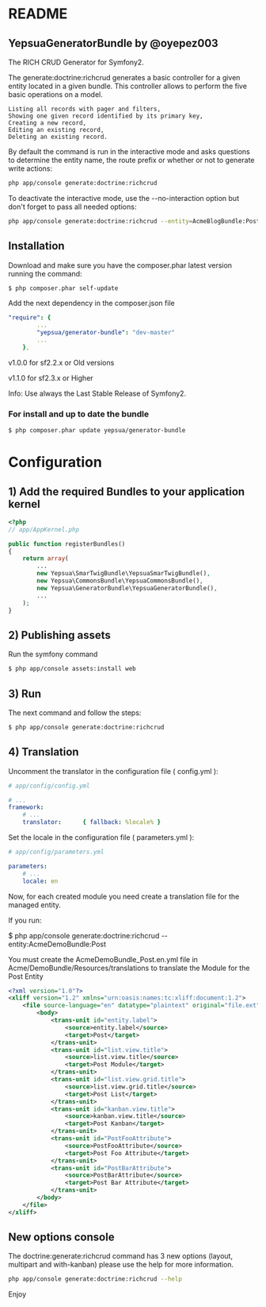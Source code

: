README
======

YepsuaGeneratorBundle by @oyepez003
-----------------------------------

The RICH CRUD Generator for Symfony2.

The generate:doctrine:richcrud generates a basic controller for a given entity located in a given bundle. 
This controller allows to perform the five basic operations on a model.

    Listing all records with pager and filters,
    Showing one given record identified by its primary key,
    Creating a new record,
    Editing an existing record,
    Deleting an existing record.

By default the command is run in the interactive mode and asks questions to determine the entity name, the route prefix or whether or not to generate write actions:

``` bash
php app/console generate:doctrine:richcrud
```

To deactivate the interactive mode, use the --no-interaction option but don't forget to pass all needed options:

``` bash
php app/console generate:doctrine:richcrud --entity=AcmeBlogBundle:Post --format=annotation --with-write --no-interaction
```

## Installation

Download and make sure you have the composer.phar latest version running the command:

``` bash
$ php composer.phar self-update
```

Add the next dependency in the composer.json file

``` yml
"require": {
        ...
        "yepsua/generator-bundle": "dev-master"
        ...
    },
```
v1.0.0 for sf2.2.x or Old versions

v1.1.0 for sf2.3.x or Higher

Info: Use always the Last Stable Release of Symfony2.

### For install and up to date the bundle

``` bash
$ php composer.phar update yepsua/generator-bundle
```

# Configuration

## 1) Add the required Bundles to your application kernel

``` php
<?php
// app/AppKernel.php

public function registerBundles()
{
    return array(
        ...
        new Yepsua\SmarTwigBundle\YepsuaSmarTwigBundle(),
        new Yepsua\CommonsBundle\YepsuaCommonsBundle(),
        new Yepsua\GeneratorBundle\YepsuaGeneratorBundle(),
        ...
    );
}
```

## 2) Publishing assets

Run the symfony command

``` bash
$ php app/console assets:install web
```

## 3) Run

The next command and follow the steps:

``` bash
$ php app/console generate:doctrine:richcrud
```

## 4) Translation

Uncomment the translator in the configuration file ( config.yml ):

``` yaml
# app/config/config.yml

# ...
framework:
    # ...
    translator:      { fallback: %locale% }
```

Set the locale in the configuration file ( parameters.yml ):

``` yaml
# app/config/parameters.yml

parameters:
	# ...
    locale: en
```

Now, for each created module you need create a translation file for the managed entity.

If you run:

$ php app/console generate:doctrine:richcrud --entity:AcmeDemoBundle:Post

You must create the AcmeDemoBundle_Post.en.yml file in Acme/DemoBundle/Resources/translations 
to translate the Module for the Post Entity

``` xml
<?xml version="1.0"?>
<xliff version="1.2" xmlns="urn:oasis:names:tc:xliff:document:1.2">
    <file source-language="en" datatype="plaintext" original="file.ext">
        <body>
            <trans-unit id="entity.label">
                <source>entity.label</source>
                <target>Post</target>
            </trans-unit>
            <trans-unit id="list.view.title">
                <source>list.view.title</source>
                <target>Post Module</target>
            </trans-unit>
            <trans-unit id="list.view.grid.title">
                <source>list.view.grid.title</source>
                <target>Post List</target>
            </trans-unit>
            <trans-unit id="kanban.view.title">
                <source>kanban.view.title</source>
                <target>Post Kanban</target>
            </trans-unit>
            <trans-unit id="PostFooAttribute">
                <source>PostFooAttribute</source>
                <target>Post Foo Attribute</target>
            </trans-unit>
            <trans-unit id="PostBarAttribute">
                <source>PostBarAttribute</source>
                <target>Post Bar Attribute</target>
            </trans-unit>
        </body>
    </file>
</xliff>
```

## New options console

The doctrine:generate:richcrud command has 3 new options (layout, multipart and with-kanban) 
please use the help for more information.

``` bash
php app/console generate:doctrine:richcrud --help
```

Enjoy
